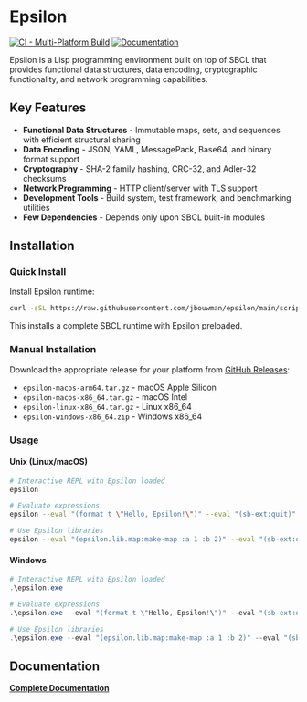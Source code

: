 # Epsilon

[![CI - Multi-Platform Build](https://github.com/jbouwman/epsilon/actions/workflows/ci.yml/badge.svg)](https://github.com/jbouwman/epsilon/actions/workflows/ci.yml)
[![Documentation](https://img.shields.io/badge/docs-github%20pages-blue)](https://jbouwman.github.io/epsilon/)

Epsilon is a Lisp programming environment built on top of SBCL that provides functional data structures, data encoding, cryptographic functionality, and network programming capabilities.

## Key Features

- **Functional Data Structures** - Immutable maps, sets, and sequences with efficient structural sharing
- **Data Encoding** - JSON, YAML, MessagePack, Base64, and binary format support  
- **Cryptography** - SHA-2 family hashing, CRC-32, and Adler-32 checksums
- **Network Programming** - HTTP client/server with TLS support
- **Development Tools** - Build system, test framework, and benchmarking utilities
- **Few Dependencies** - Depends only upon SBCL built-in modules

## Installation

### Quick Install

Install Epsilon runtime:

```bash
curl -sSL https://raw.githubusercontent.com/jbouwman/epsilon/main/scripts/install.sh | bash
```

This installs a complete SBCL runtime with Epsilon preloaded.

### Manual Installation

Download the appropriate release for your platform from [GitHub Releases](https://github.com/jbouwman/epsilon/releases):
- `epsilon-macos-arm64.tar.gz` - macOS Apple Silicon
- `epsilon-macos-x86_64.tar.gz` - macOS Intel  
- `epsilon-linux-x86_64.tar.gz` - Linux x86_64
- `epsilon-windows-x86_64.zip` - Windows x86_64

### Usage

#### Unix (Linux/macOS)
```bash
# Interactive REPL with Epsilon loaded
epsilon

# Evaluate expressions  
epsilon --eval "(format t \"Hello, Epsilon!\")" --eval "(sb-ext:quit)"

# Use Epsilon libraries
epsilon --eval "(epsilon.lib.map:make-map :a 1 :b 2)" --eval "(sb-ext:quit)"
```

#### Windows
```powershell
# Interactive REPL with Epsilon loaded
.\epsilon.exe

# Evaluate expressions
.\epsilon.exe --eval "(format t \"Hello, Epsilon!\")" --eval "(sb-ext:quit)"

# Use Epsilon libraries  
.\epsilon.exe --eval "(epsilon.lib.map:make-map :a 1 :b 2)" --eval "(sb-ext:quit)"
```

## Documentation

**[Complete Documentation](https://jbouwman.github.io/epsilon/)**
